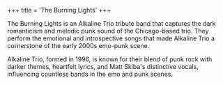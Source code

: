 +++
title = 'The Burning Lights'
+++

The Burning Lights is an Alkaline Trio tribute band that captures the dark romanticism and melodic punk sound of the Chicago-based trio. They perform the emotional and introspective songs that made Alkaline Trio a cornerstone of the early 2000s emo-punk scene.

Alkaline Trio, formed in 1996, is known for their blend of punk rock with darker themes, heartfelt lyrics, and Matt Skiba's distinctive vocals, influencing countless bands in the emo and punk scenes.
